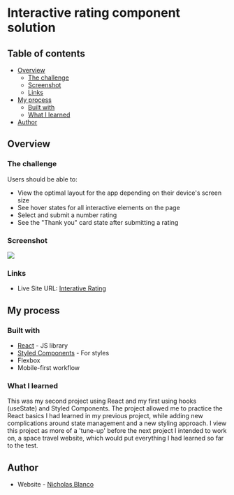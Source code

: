 # Interactive rating component solution

## Table of contents

- [Overview](#overview)
  - [The challenge](#the-challenge)
  - [Screenshot](#screenshot)
  - [Links](#links)
- [My process](#my-process)
  - [Built with](#built-with)
  - [What I learned](#what-i-learned)
- [Author](#author)

## Overview

### The challenge

Users should be able to:

- View the optimal layout for the app depending on their device's screen size
- See hover states for all interactive elements on the page
- Select and submit a number rating
- See the "Thank you" card state after submitting a rating

### Screenshot

![](./design/Interative-Rating-Screenshot.png)

### Links

- Live Site URL: [Interative Rating](https://nablanco.github.io/interactive-rating/)

## My process

### Built with

- [React](https://reactjs.org/) - JS library
- [Styled Components](https://styled-components.com/) - For styles
- Flexbox
- Mobile-first workflow

### What I learned

This was my second project using React and my first using hooks (useState) and Styled Components. The project allowed me to practice the React basics I had learned in my previous project, while adding new complications around state management and a new styling approach. I view this project as more of a 'tune-up' before the next project I intended to work on, a space travel website, which would put everything I had learned so far to the test.

## Author

- Website - [Nicholas Blanco](https://nicholasblanco.com/)

